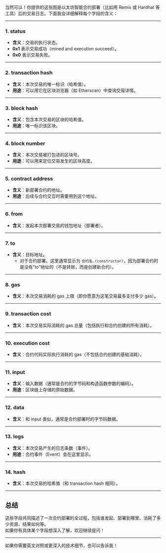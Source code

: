 当然可以！你提供的这张图是以太坊智能合约部署（比如用 Remix 或 Hardhat 等工具）后的交易日志。下面我会详细解释每个字段的含义：

---

### 1. status
- **含义**：交易的执行状态。
- **0x1** 表示交易成功（mined and execution succeed）。
- **0x0** 表示交易失败。

---

### 2. transaction hash
- **含义**：本次交易的唯一标识（哈希值）。
- **用途**：可以用它在区块浏览器（如 Etherscan）中查询交易详情。

---

### 3. block hash
- **含义**：包含本次交易的区块的哈希值。
- **用途**：唯一标识该区块。

---

### 4. block number
- **含义**：本次交易被打包进的区块号。
- **用途**：可以用来定位交易发生的区块高度。

---

### 5. contract address
- **含义**：新部署合约的地址。
- **用途**：后续与合约交互时需要用到这个地址。

---

### 6. from
- **含义**：发起本次部署交易的钱包地址（部署者）。

---

### 7. to
- **含义**：目标地址。  
  - 对于合约部署，这里通常显示为 `合约名.(constructor)`，因为部署合约时是没有“to”地址的（不是转账，而是创建新合约）。

---

### 8. gas
- **含义**：本次交易消耗的 gas 上限（即你愿意为这笔交易最多支付多少 gas）。

---

### 9. transaction cost
- **含义**：本次交易实际消耗的 gas 总量（包括执行和合约创建的所有消耗）。

---

### 10. execution cost
- **含义**：合约代码实际执行消耗的 gas（不包括合约创建的基础消耗）。

---

### 11. input
- **含义**：输入数据（通常是合约的字节码和构造函数参数的编码）。
- **用途**：区块链上存储的原始数据。

---

### 12. data
- **含义**：和 input 类似，通常是合约部署时的字节码数据。

---

### 13. logs
- **含义**：本次交易产生的日志条数（事件）。
- **用途**：合约事件（Event）会在这里显示。

---

### 14. hash
- **含义**：本次交易的哈希值（和 transaction hash 相同）。

---

## 总结
这些字段共同描述了一次合约部署的全过程，包括谁发起、部署到哪里、消耗了多少资源、结果如何等。  
如果你有具体某个字段想深入了解，欢迎继续提问！

---

如果你需要英文对照或更深入的技术细节，也可以告诉我！